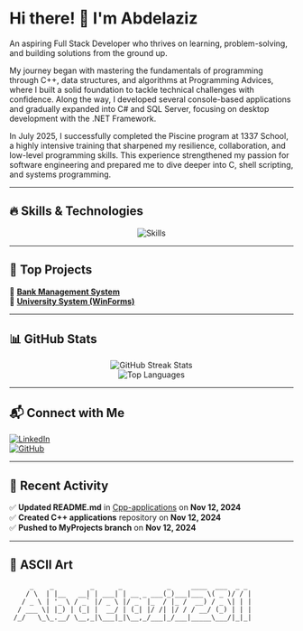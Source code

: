 # Hi there! 👋 I'm Abdelaziz  

An aspiring Full Stack Developer who thrives on learning, problem-solving, and building solutions from the ground up.

My journey began with mastering the fundamentals of programming through C++, data structures, and algorithms at Programming Advices, where I built a solid foundation to tackle technical challenges with confidence. Along the way, I developed several console-based applications and gradually expanded into C# and SQL Server, focusing on desktop development with the .NET Framework.

In July 2025, I successfully completed the Piscine program at 1337 School, a highly intensive training that sharpened my resilience, collaboration, and low-level programming skills. This experience strengthened my passion for software engineering and prepared me to dive deeper into C, shell scripting, and systems programming.

---

## 🔥 Skills & Technologies  
<p align="center">
  <img src="https://skillicons.dev/icons?i=c,cpp,cs,dotnet,visualstudio,vscode,git,github,bash,vim,linux&perline=6" alt="Skills">
</p>

---

## 📌 Top Projects  
🔹 [**Bank Management System**](https://github.com/Abdelaziz2811/Bank-Management-System-Project)  
🔹 [**University System (WinForms)**](https://github.com/Abdelaziz2811/Win-Forms-Applications/tree/main/UniversitySystem)  

---

## 📊 GitHub Stats  
<p align="center">
  <img src="https://github-readme-streak-stats.herokuapp.com/?user=Abdelaziz2811&theme=tokyonight&fire=DD2727&ring=FFD700" alt="GitHub Streak Stats">  
  <br>
  <img src="https://github-readme-stats.vercel.app/api/top-langs/?username=Abdelaziz2811&layout=compact&theme=dracula&langs_count=6" alt="Top Languages">
</p>  

---

## 📬 Connect with Me  
[![LinkedIn](https://img.shields.io/badge/LinkedIn-0077B5?style=for-the-badge&logo=linkedin&logoColor=white)](https://linkedin.com/in/abdelaziz-bahoumi-261845337)  
[![GitHub](https://img.shields.io/badge/GitHub-181717?style=for-the-badge&logo=github&logoColor=white)](https://github.com/Abdelaziz2811)  

---

## 🔄 Recent Activity  
✅ **Updated README.md** in [Cpp-applications](https://github.com/Abdelaziz2811/Cpp-applications) on **Nov 12, 2024**  
✅ **Created C++ applications** repository on **Nov 12, 2024**  
✅ **Pushed to MyProjects branch** on **Nov 12, 2024**  

---

## 🎨 ASCII Art  

```ansi
     _    _         _      _           _     ____  ___  _ _  
    / \  | |__   __| | ___| | __ _ ___(_)___|___ \( _ )/ / | 
   / _ \ | '_ \ / _` |/ _ \ |/ _` |_  / |_ /  __) / _ \| | | 
  / ___ \| |_) | (_| |  __/ | (_| |/ /| |/ / / __/ (_) | | | 
 /_/   \_\_.__/ \__,_|\___|_|\__,_/___|_/___|_____\___/|_|_| 
